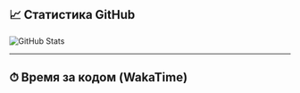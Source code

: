 ## 📈 Статистика GitHub

![GitHub Stats](https://github-readme-stats.vercel.app/api?username=Traiwy&show_icons=true&theme=tokyonight)

---

## ⏱ Время за кодом (WakaTime)
<!--START_SECTION:waka-->
<!--END_SECTION:waka-->

